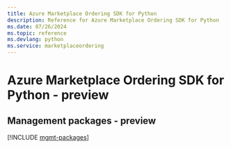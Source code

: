 ```yaml
---
title: Azure Marketplace Ordering SDK for Python
description: Reference for Azure Marketplace Ordering SDK for Python
ms.date: 07/26/2024
ms.topic: reference
ms.devlang: python
ms.service: marketplaceordering
---
```

# Azure Marketplace Ordering SDK for Python - preview

## Management packages - preview
[!INCLUDE [mgmt-packages](marketplace-ordering-mgmt-index.md)]